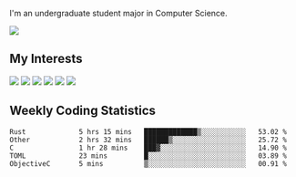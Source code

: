 I'm an undergraduate student major in Computer Science.

![](https://github-readme-stats.vercel.app/api?username=littzhch&theme=radical)

## My Interests

![](https://img.shields.io/badge/Python-3776AB?style=flat&labelColor=FFD43B&logoColor=3776AB&logo=python)
![](https://img.shields.io/badge/C-00599C?style=flat&labelColor=01427d&logoColor=6295cb&logo=c)
![](https://img.shields.io/badge/Rust-ffffff?style=flat&labelColor=ffffff&logoColor=000000&logo=rust)
![](https://img.shields.io/badge/LaTeX-008080?style=flat&labelColor=eeece5&logoColor=008080&logo=latex)
![](https://img.shields.io/badge/OpenGL-5487b2?style=flat&labelColor=ffffff&logoColor=5487b2&logo=opengl)
![](https://img.shields.io/badge/archlinux-1793d1?style=flat&labelColor=333333&logoColor=1793d1&logo=archlinux)

## Weekly Coding Statistics
<!--START_SECTION:waka-->

```text
Rust             5 hrs 15 mins   █████████████▒░░░░░░░░░░░   53.02 %
Other            2 hrs 32 mins   ██████▒░░░░░░░░░░░░░░░░░░   25.72 %
C                1 hr 28 mins    ███▓░░░░░░░░░░░░░░░░░░░░░   14.90 %
TOML             23 mins         █░░░░░░░░░░░░░░░░░░░░░░░░   03.89 %
ObjectiveC       5 mins          ▒░░░░░░░░░░░░░░░░░░░░░░░░   00.91 %
```

<!--END_SECTION:waka-->
